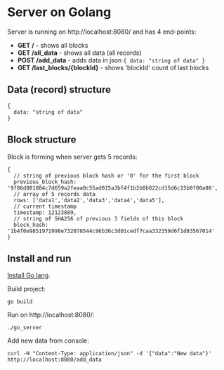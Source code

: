 # Server on Golang

Server is running on http://localhost:8080/ and has 4 end-points:

<ul>
<li> <b>GET /</b> - shows all blocks</li>
<li> <b>GET /all_data</b> - shows all data (all records)</li>
<li> <b>POST /add_data</b> - adds data in json <code>{ data: "string of data" }</code></li>
<li> <b>GET /last_blocks/{blockId}</b> - shows 'blockId' count of last blocks</li>
</ul>


## Data (record) structure

<pre><code>{
  data: "string of data"
}</code></pre>

## Block structure

Block is forming when server gets 5 records:

<pre><code>{
  // string of previous block hash or '0' for the first block
  previous_block_hash: '9f86d081884c7d659a2feaa0c55ad015a3bf4f1b2b0b822cd15d6c15b0f00a08',
  // array of 5 records data
  rows: ['data1','data2','data3','data4','data5'],
  // current timestamp
  timestamp: 12123889,
  // string of SHA256 of previous 3 fields of this block
  block_hash: '1b4f0e9851971998e732078544c96b36c3d01cedf7caa332359d6f1d83567014'
}</code></pre>

## Install and run

<a href="https://golang.org/doc/install#install" target="_blank">Install Go lang</a>.

Build project:
<pre><code>go build</code></pre>

Run on http://localhost:8080/:
<pre><code>./go_server</code></pre>

Add new data from console: 
<pre><code>curl -H "Content-Type: application/json" -d '{"data":"New data"}' http://localhost:8080/add_data</code></pre>


